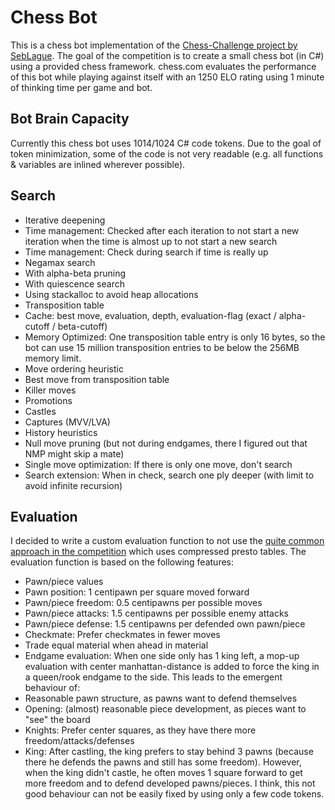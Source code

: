 # Chess Bot
This is a chess bot implementation of the [Chess-Challenge project by SebLague](https://github.com/SebLague/Chess-Challenge).
The goal of the competition is to create a small chess bot (in C#) using a provided chess framework.
chess.com evaluates the performance of this bot while playing against itself with an 
1250 ELO rating using 1 minute of thinking time per game and bot.

## Bot Brain Capacity
Currently this chess bot uses 1014/1024 C# code tokens. Due to the goal of token minimization, some of the code is not very readable (e.g. all functions & variables are inlined wherever possible).

## Search
* Iterative deepening
 * Time management: Checked after each iteration to not start a new iteration when the time is almost up to not start a new search
 * Time management: Check during search if time is really up
* Negamax search
 * With alpha-beta pruning
 * With quiescence search
 * Using stackalloc to avoid heap allocations
* Transposition table
 * Cache: best move, evaluation, depth, evaluation-flag (exact / alpha-cutoff / beta-cutoff)
 * Memory Optimized: One transposition table entry is only 16 bytes, so the bot can use 15 million transposition entries to be below the 256MB memory limit.
* Move ordering heuristic
 * Best move from transposition table
 * Killer moves
 * Promotions
 * Castles
 * Captures (MVV/LVA)
 * History heuristics
* Null move pruning (but not during endgames, there I figured out that NMP might skip a mate)
* Single move optimization: If there is only one move, don't search
* Search extension: When in check, search one ply deeper (with limit to avoid infinite recursion)

## Evaluation
I decided to write a custom evaluation function to not use the [quite common approach in the competition](https://github.com/SebLague/Chess-Challenge/forks) which uses compressed presto tables.
The evaluation function is based on the following features:
 * Pawn/piece values
 * Pawn position: 1 centipawn per square moved forward
 * Pawn/piece freedom: 0.5 centipawns per possible moves
 * Pawn/piece attacks: 1.5 centipawns per possible enemy attacks
 * Pawn/piece defense: 1.5 centipawns per defended own pawn/piece
 * Checkmate: Prefer checkmates in fewer moves
 * Trade equal material when ahead in material
 * Endgame evaluation: When one side only has 1 king left, a mop-up evaluation with center manhattan-distance is added to force the king in a queen/rook endgame to the side.
This leads to the emergent behaviour of:
 * Reasonable pawn structure, as pawns want to defend themselves
 * Opening: (almost) reasonable piece development, as pieces want to "see" the board
 * Knights: Prefer center squares, as they have there more freedom/attacks/defenses
 * King: After castling, the king prefers to stay behind 3 pawns (because there he defends the pawns and still has some freedom). However, when the king didn't castle, he often moves 1 square forward to get more freedom and to defend developed pawns/pieces. I think, this not good behaviour can not be easily fixed by using only a few code tokens.